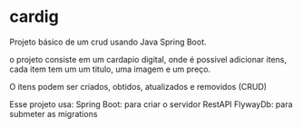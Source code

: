 # cardig
Projeto básico de um crud usando Java Spring Boot.

o projeto consiste em um cardapio digital, onde é possivel adicionar itens, cada item tem um um titulo, uma imagem e um preço.

O itens podem ser criados, obtidos, atualizados e  removidos (CRUD)


Esse projeto usa:
Spring Boot: para criar o servidor RestAPI
FlywayDb: para submeter as migrations
